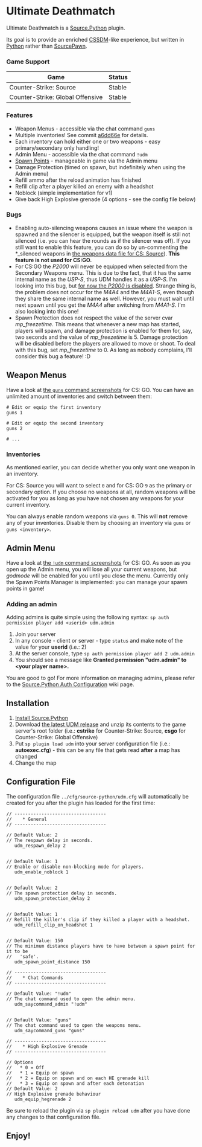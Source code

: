 # Ultimate Deathmatch
Ultimate Deathmatch is a [Source.Python](https://github.com/Source-Python-Dev-Team/Source.Python) plugin.

Its goal is to provide an enriched [CSSDM](http://www.bailopan.net/cssdm/)-like experience, but written in [Python](https://www.python.org/) rather than [SourcePawn](https://wiki.alliedmods.net/Introduction_to_SourcePawn).

### Game Support
| Game | Status |
| ---- | ------ |
| Counter-Strike: Source | Stable |
| Counter-Strike: Global Offensive | Stable |

### Features
* Weapon Menus - accessible via the chat command ```guns```
* Multiple inventories! See commit [a6dd66e](https://github.com/backraw/udm/commit/a6dd66e61a463d5ddd6c50ad8b49581eb6aa2d86) for details.
* Each inventory can hold either one or two weapons - easy primary/secondary only handling!
* Admin Menu - accessible via the chat command ```!udm```
* [Spawn Points](https://github.com/backraw/udm/tree/master/addons/source-python/data/plugins/udm/spawnpoints) - manageable in game via the Admin menu
* Damage Protection (timed on spawn, but indefinitely when using the Admin menu)
* Refill ammo after the reload animation has finished
* Refill clip after a player killed an enemy with a headshot
* Noblock (simple implementation for v1)
* Give back High Explosive grenade (4 options - see the config file below)

### Bugs
* Enabling auto-silencing weapons causes an issue where the weapon is spawned and the silencer is equipped,
but the weapon itself is still not silenced (i.e. you can hear the rounds as if the silencer was off).
If you still want to enable this feature, you can do so by un-commenting the *_silenced weapons in
[the weapons data file for CS: Source](https://github.com/backraw/udm/blob/master/addons/source-python/data/plugins/udm/weapons/cstrike.ini)).
**This feature is not used for CS:GO.**
* For CS:GO the *P2000* will never be equipped when selected from the Secondary Weapons menu. This is due to the fact, that it has the same internal
name as the *USP-S*, thus UDM handles it as a *USP-S*. I'm looking into this bug, but [for now the *P2000* is disabled](https://github.com/backraw/udm/commit/89d437dcdea79a8999286cdbea92f81d6683bd61).
Strange thing is, the problem does not occur for the *M4A4* and the *M4A1-S*, even though they share the same internal name as well. However, you must wait until next spawn
until you get the *M4A4* after switching from *M4A1-S*. I'm also looking into this one!
* Spawn Protection does not respect the value of the server cvar *mp_freezetime*. This means that whenever a new map has started,
players will spawn, and damage protection is enabled for them for, say, two seconds and the value of *mp_freezetime* is 5.
Damage protection will be disabled before the players are allowed to move or shoot. To deal with this bug, set *mp_freezetime* to 0. As long as
nobody complains, I'll consider this bug a feature! :D

## Weapon Menus
Have a look at [the ```guns``` command screenshots](https://github.com/backraw/udm/tree/master/screenshots/guns) for CS: GO. You can have an unlimited amount of
inventories and switch between them:

```
# Edit or equip the first inventory
guns 1

# Edit or equip the second inventory
guns 2

# ...
```

### Inventories
As mentioned earlier, you can decide whether you only want one weapon in an inventory.

For CS: Source you will want to select ```0``` and for CS: GO ```9``` as the primary or secondary option.
If you choose no weapons at all, random weapons will be activated for you as long as you have not
chosen any weapons for your current inventory.

You can always enable random weapons via ```guns 0```. This will **not** remove any of your inventories.
Disable them by choosing an inventory via ```guns``` or ```guns <inventory>```.

## Admin Menu
Have a look at [the ```!udm``` command screenshots](https://github.com/backraw/udm/tree/master/screenshots/admin) for CS: GO. As soon as you open up the Admin menu, you will lose all your current weapons, but *godmode* will be enabled for you
until you close the menu. Currently only the Spawn Points Manager is implemented: you can manage your spawn points in game!

### Adding an admin
Adding admins is quite simple using the following syntax: ```sp auth permission player add <userid> udm.admin```

1. Join your server
2. In any console - client or server - type ```status``` and make note of the value for your **userid** (i.e.: 2)
3. At the server console, type ```sp auth permission player add 2 udm.admin```
4. You should see a message like **Granted permission "udm.admin" to \<your player name\>.**

You are good to go! For more information on managing admins, please refer to the [Source.Python Auth Configuration](http://wiki.sourcepython.com/general/config-auth.html) wiki page.

## Installation
1. [Install Source.Python](http://wiki.sourcepython.com/general/installation.html)
2. Download [the latest UDM release](https://github.com/backraw/udm/releases/tag/v1.0) and unzip its contents to the game server's root folder (i.e.: **cstrike** for Counter-Strike: Source, **csgo** for Counter-Strike: Global Offensive)
3. Put ```sp plugin load udm``` into your server configuration file (i.e.: **autoexec.cfg**) - this can be any file that gets read **after** a map has changed
4. Change the map

## Configuration File
The configuration file ```../cfg/source-python/udm.cfg``` will automatically be created for you after the plugin has loaded for the first time:
```
// ----------------------------------
//    * General
// ----------------------------------

// Default Value: 2
// The respawn delay in seconds.
   udm_respawn_delay 2


// Default Value: 1
// Enable or disable non-blocking mode for players.
   udm_enable_noblock 1


// Default Value: 2
// The spawn protection delay in seconds.
   udm_spawn_protection_delay 2


// Default Value: 1
// Refill the killer's clip if they killed a player with a headshot.
   udm_refill_clip_on_headshot 1


// Default Value: 150
// The minimum distance players have to have between a spawn point for it to be
//   'safe'.
   udm_spawn_point_distance 150

// ----------------------------------
//    * Chat Commands
// ----------------------------------

// Default Value: "!udm"
// The chat command used to open the admin menu.
   udm_saycommand_admin "!udm"


// Default Value: "guns"
// The chat command used to open the weapons menu.
   udm_saycommand_guns "guns"

// ----------------------------------
//    * High Explosive Grenade
// ----------------------------------

// Options
//   * 0 = Off
//   * 1 = Equip on spawn
//   * 2 = Equip on spawn and on each HE grenade kill
//   * 3 = Equip on spawn and after each detonation
// Default Value: 2
// High Explosive grenade behaviour
   udm_equip_hegrenade 2
```

Be sure to reload the plugin via ```sp plugin reload udm``` after you have done any changes to that configuration file.

## Enjoy!
